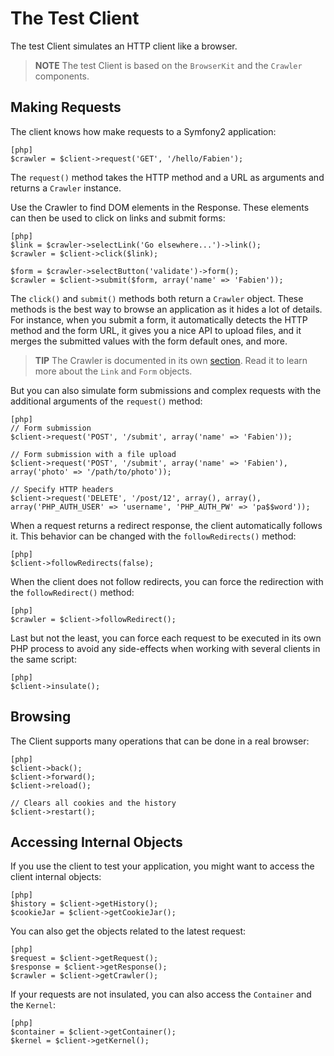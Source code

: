 The Test Client
===============

The test Client simulates an HTTP client like a browser.

>**NOTE**
>The test Client is based on the `BrowserKit` and the `Crawler` components.

Making Requests
---------------

The client knows how make requests to a Symfony2 application:

    [php]
    $crawler = $client->request('GET', '/hello/Fabien');

The `request()` method takes the HTTP method and a URL as arguments and
returns a `Crawler` instance.

Use the Crawler to find DOM elements in the Response. These elements can then
be used to click on links and submit forms:

    [php]
    $link = $crawler->selectLink('Go elsewhere...')->link();
    $crawler = $client->click($link);

    $form = $crawler->selectButton('validate')->form();
    $crawler = $client->submit($form, array('name' => 'Fabien'));

The `click()` and `submit()` methods both return a `Crawler` object. These
methods is the best way to browse an application as it hides a lot of details.
For instance, when you submit a form, it automatically detects the HTTP method
and the form URL, it gives you a nice API to upload files, and it merges the
submitted values with the form default ones, and more.

>**TIP**
>The Crawler is documented in its own [section][1]. Read it to learn more about
>the `Link` and `Form` objects.

But you can also simulate form submissions and complex requests with the
additional arguments of the `request()` method:

    [php]
    // Form submission
    $client->request('POST', '/submit', array('name' => 'Fabien'));

    // Form submission with a file upload
    $client->request('POST', '/submit', array('name' => 'Fabien'), array('photo' => '/path/to/photo'));

    // Specify HTTP headers
    $client->request('DELETE', '/post/12', array(), array(), array('PHP_AUTH_USER' => 'username', 'PHP_AUTH_PW' => 'pa$$word'));

When a request returns a redirect response, the client automatically follows
it. This behavior can be changed with the `followRedirects()` method:

    [php]
    $client->followRedirects(false);

When the client does not follow redirects, you can force the redirection with
the `followRedirect()` method:

    [php]
    $crawler = $client->followRedirect();

Last but not the least, you can force each request to be executed in its own
PHP process to avoid any side-effects when working with several clients in the
same script:

    [php]
    $client->insulate();

Browsing
--------

The Client supports many operations that can be done in a real browser:

    [php]
    $client->back();
    $client->forward();
    $client->reload();

    // Clears all cookies and the history
    $client->restart();

Accessing Internal Objects
--------------------------

If you use the client to test your application, you might want to access the
client internal objects:

    [php]
    $history = $client->getHistory();
    $cookieJar = $client->getCookieJar();

You can also get the objects related to the latest request:

    [php]
    $request = $client->getRequest();
    $response = $client->getResponse();
    $crawler = $client->getCrawler();

If your requests are not insulated, you can also access the `Container` and
the `Kernel`:

    [php]
    $container = $client->getContainer();
    $kernel = $client->getKernel();

[1]: http://www.symfony-reloaded.org/guides/Testing/Crawler

